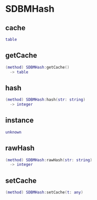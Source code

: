 # SDBMHash

## cache

```lua
table
```

## getCache

```lua
(method) SDBMHash:getCache()
  -> table
```

## hash

```lua
(method) SDBMHash:hash(str: string)
  -> integer
```

## instance

```lua
unknown
```

## rawHash

```lua
(method) SDBMHash:rawHash(str: string)
  -> integer
```

## setCache

```lua
(method) SDBMHash:setCache(t: any)
```


